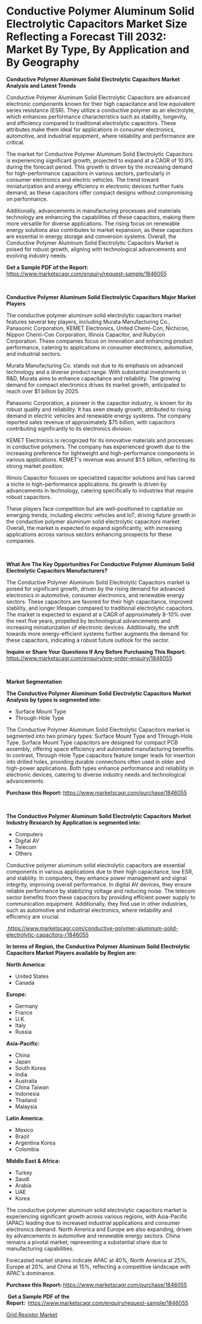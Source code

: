 <p><h1>Conductive Polymer Aluminum Solid Electrolytic Capacitors Market Size Reflecting a Forecast Till 2032: Market By Type, By Application and By Geography</h1></p><p><strong>Conductive Polymer Aluminum Solid Electrolytic Capacitors Market Analysis and Latest Trends</strong></p>
<p><p>Conductive Polymer Aluminum Solid Electrolytic Capacitors are advanced electronic components known for their high capacitance and low equivalent series resistance (ESR). They utilize a conductive polymer as an electrolyte, which enhances performance characteristics such as stability, longevity, and efficiency compared to traditional electrolytic capacitors. These attributes make them ideal for applications in consumer electronics, automotive, and industrial equipment, where reliability and performance are critical.</p><p>The market for Conductive Polymer Aluminum Solid Electrolytic Capacitors is experiencing significant growth, projected to expand at a CAGR of 10.9% during the forecast period. This growth is driven by the increasing demand for high-performance capacitors in various sectors, particularly in consumer electronics and electric vehicles. The trend toward miniaturization and energy efficiency in electronic devices further fuels demand, as these capacitors offer compact designs without compromising on performance.</p><p>Additionally, advancements in manufacturing processes and materials technology are enhancing the capabilities of these capacitors, making them more versatile for diverse applications. The rising focus on renewable energy solutions also contributes to market expansion, as these capacitors are essential in energy storage and conversion systems. Overall, the Conductive Polymer Aluminum Solid Electrolytic Capacitors Market is poised for robust growth, aligning with technological advancements and evolving industry needs.</p></p>
<p><strong>Get a Sample PDF of the Report:&nbsp;</strong> <a href="https://www.marketscagr.com/enquiry/request-sample/1846055?utm_campaign=2667&utm_medium=2&utm_source=Github&utm_content=ia&utm_term=06042025&utm_id=conductive-polymer-aluminum-solid-electrolytic-capacitors">https://www.marketscagr.com/enquiry/request-sample/1846055</a></p>
<p>&nbsp;</p>
<p><strong>Conductive Polymer Aluminum Solid Electrolytic Capacitors Major Market Players</strong></p>
<p><p>The conductive polymer aluminum solid electrolytic capacitors market features several key players, including Murata Manufacturing Co., Panasonic Corporation, KEMET Electronics, United Chemi-Con, Nichicon, Nippon Chemi-Con Corporation, Illinois Capacitor, and Rubycon Corporation. These companies focus on innovation and enhancing product performance, catering to applications in consumer electronics, automotive, and industrial sectors.</p><p>Murata Manufacturing Co. stands out due to its emphasis on advanced technology and a diverse product range. With substantial investments in R&D, Murata aims to enhance capacitance and reliability. The growing demand for compact electronics drives its market growth, anticipated to reach over $1 billion by 2025.</p><p>Panasonic Corporation, a pioneer in the capacitor industry, is known for its robust quality and reliability. It has seen steady growth, attributed to rising demand in electric vehicles and renewable energy systems. The company reported sales revenue of approximately $75 billion, with capacitors contributing significantly to its electronics division.</p><p>KEMET Electronics is recognized for its innovative materials and processes in conductive polymers. The company has experienced growth due to the increasing preference for lightweight and high-performance components in various applications. KEMET's revenue was around $1.5 billion, reflecting its strong market position.</p><p>Illinois Capacitor focuses on specialized capacitor solutions and has carved a niche in high-performance applications. Its growth is driven by advancements in technology, catering specifically to industries that require robust capacitors.</p><p>These players face competition but are well-positioned to capitalize on emerging trends, including electric vehicles and IoT, driving future growth in the conductive polymer aluminum solid electrolytic capacitors market. Overall, the market is expected to expand significantly, with increasing applications across various sectors enhancing prospects for these companies.</p></p>
<p>&nbsp;</p>
<p><strong>What Are The Key Opportunities For Conductive Polymer Aluminum Solid Electrolytic Capacitors Manufacturers?</strong></p>
<p><p>The Conductive Polymer Aluminum Solid Electrolytic Capacitors market is poised for significant growth, driven by the rising demand for advanced electronics in automotive, consumer electronics, and renewable energy sectors. These capacitors are favored for their high capacitance, improved stability, and longer lifespan compared to traditional electrolytic capacitors. The market is expected to expand at a CAGR of approximately 8-10% over the next five years, propelled by technological advancements and increasing miniaturization of electronic devices. Additionally, the shift towards more energy-efficient systems further augments the demand for these capacitors, indicating a robust future outlook for the sector.</p></p>
<p><strong>Inquire or Share Your Questions If Any Before Purchasing This Report:</strong> <a href="https://www.marketscagr.com/enquiry/pre-order-enquiry/1846055?utm_campaign=2667&utm_medium=2&utm_source=Github&utm_content=ia&utm_term=06042025&utm_id=conductive-polymer-aluminum-solid-electrolytic-capacitors">https://www.marketscagr.com/enquiry/pre-order-enquiry/1846055</a></p>
<p>&nbsp;</p>
<p><strong>Market Segmentation</strong></p>
<p><strong>The Conductive Polymer Aluminum Solid Electrolytic Capacitors Market Analysis by types is segmented into:</strong></p>
<p><ul><li>Surface Mount Type</li><li>Through-Hole Type</li></ul></p>
<p><p>The Conductive Polymer Aluminum Solid Electrolytic Capacitors market is segmented into two primary types: Surface Mount Type and Through-Hole Type. Surface Mount Type capacitors are designed for compact PCB assembly, offering space efficiency and automated manufacturing benefits. In contrast, Through-Hole Type capacitors feature longer leads for insertion into drilled holes, providing durable connections often used in older and high-power applications. Both types enhance performance and reliability in electronic devices, catering to diverse industry needs and technological advancements.</p></p>
<p><strong>Purchase this Report:&nbsp;</strong><a href="https://www.marketscagr.com/purchase/1846055?utm_campaign=2667&utm_medium=2&utm_source=Github&utm_content=ia&utm_term=06042025&utm_id=conductive-polymer-aluminum-solid-electrolytic-capacitors">https://www.marketscagr.com/purchase/1846055</a></p>
<p>&nbsp;</p>
<p><strong>The Conductive Polymer Aluminum Solid Electrolytic Capacitors Market Industry Research by Application is segmented into:</strong></p>
<p><ul><li>Computers</li><li>Digital AV</li><li>Telecom</li><li>Others</li></ul></p>
<p><p>Conductive polymer aluminum solid electrolytic capacitors are essential components in various applications due to their high capacitance, low ESR, and stability. In computers, they enhance power management and signal integrity, improving overall performance. In digital AV devices, they ensure reliable performance by stabilizing voltage and reducing noise. The telecom sector benefits from these capacitors by providing efficient power supply to communication equipment. Additionally, they find use in other industries, such as automotive and industrial electronics, where reliability and efficiency are crucial.</p></p>
<p><a href="https://www.marketscagr.com/conductive-polymer-aluminum-solid-electrolytic-capacitors-r1846055?utm_campaign=2667&utm_medium=2&utm_source=Github&utm_content=ia&utm_term=06042025&utm_id=conductive-polymer-aluminum-solid-electrolytic-capacitors">&nbsp;https://www.marketscagr.com/conductive-polymer-aluminum-solid-electrolytic-capacitors-r1846055</a></p>
<p><strong>In terms of Region, the Conductive Polymer Aluminum Solid Electrolytic Capacitors Market Players available by Region are:</strong></p>
<p>
    <p> <strong> North America: </strong>
        <ul>
            <li>United States</li>
            <li>Canada</li>
        </ul>
        </p> 
    <p> <strong> Europe: </strong>
        <ul>
            <li>Germany</li>
            <li>France</li>
            <li>U.K.</li>
            <li>Italy</li>
            <li>Russia</li>
        </ul>
        </p> 
    <p> <strong> Asia-Pacific: </strong>
        <ul>
            <li>China</li>
            <li>Japan</li>
            <li>South Korea</li>
            <li>India</li>
            <li>Australia</li>
            <li>China Taiwan</li>
            <li>Indonesia</li>
            <li>Thailand</li>
            <li>Malaysia</li>
        </ul>
        </p> 
    <p> <strong> Latin America: </strong>
        <ul>
            <li>Mexico</li>
            <li>Brazil</li>
            <li>Argentina Korea</li>
            <li>Colombia</li>
        </ul>
        </p> 
    <p> <strong> Middle East & Africa: </strong>
        <ul>
            <li>Turkey</li>
            <li>Saudi</li>
            <li>Arabia</li>
            <li>UAE</li>
            <li>Korea</li>
        </ul>
    </p>
    </p>
<p><p>The conductive polymer aluminum solid electrolytic capacitors market is experiencing significant growth across various regions, with Asia-Pacific (APAC) leading due to increased industrial applications and consumer electronics demand. North America and Europe are also expanding, driven by advancements in automotive and renewable energy sectors. China remains a pivotal market, representing a substantial share due to manufacturing capabilities. </p><p>Forecasted market shares indicate APAC at 40%, North America at 25%, Europe at 20%, and China at 15%, reflecting a competitive landscape with APAC's dominance.</p></p>
<p><strong>Purchase this Report: </strong><a href="https://www.marketscagr.com/purchase/1846055?utm_campaign=2667&utm_medium=2&utm_source=Github&utm_content=ia&utm_term=06042025&utm_id=conductive-polymer-aluminum-solid-electrolytic-capacitors">https://www.marketscagr.com/purchase/1846055</a></p>
<p>&nbsp;<strong>Get a Sample PDF of the Report:&nbsp;&nbsp;</strong><a href="https://www.marketscagr.com/enquiry/request-sample/1846055?utm_campaign=2667&utm_medium=2&utm_source=Github&utm_content=ia&utm_term=06042025&utm_id=conductive-polymer-aluminum-solid-electrolytic-capacitors">https://www.marketscagr.com/enquiry/request-sample/1846055</a></p>
<p><strong></strong></p>
<p><p><a href="https://github.com/shirleenfraker87/Market-Research-Report-List-1/blob/main/grid-resistor-market.md?utm_campaign=2667&utm_medium=2&utm_source=Github&utm_content=ia&utm_term=06042025&utm_id=conductive-polymer-aluminum-solid-electrolytic-capacitors">Grid Resistor Market</a></p></p>